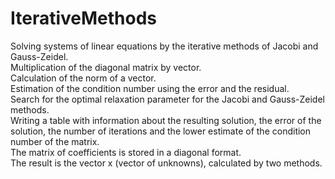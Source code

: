 # IterativeMethods
Solving systems of linear equations by the iterative methods of Jacobi and Gauss-Zeidel.<br>
Multiplication of the diagonal matrix by vector.<br>
Calculation of the norm of a vector.<br>
Estimation of the condition number using the error and the residual.<br>
Search for the optimal relaxation parameter for the Jacobi and Gauss-Zeidel methods.<br>
Writing a table with information about the resulting solution, the error of the solution, the number of iterations and the lower estimate of the condition number of the matrix.<br>
The matrix of coefficients is stored in a diagonal format.<br>
The result is the vector x (vector of unknowns), calculated by two methods.<br>
